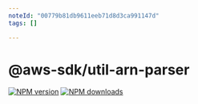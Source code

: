 ```yaml
---
noteId: "00779b81db9611eeb71d8d3ca991147d"
tags: []

---
```


# @aws-sdk/util-arn-parser

[![NPM version](https://img.shields.io/npm/v/@aws-sdk/util-arn-parser/latest.svg)](https://www.npmjs.com/package/@aws-sdk/util-arn-parser)
[![NPM downloads](https://img.shields.io/npm/dm/@aws-sdk/util-arn-parser.svg)](https://www.npmjs.com/package/@aws-sdk/util-arn-parser)
